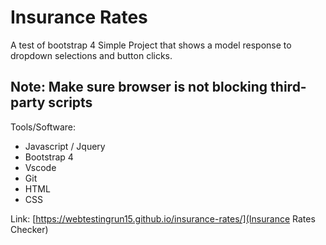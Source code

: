 # Insurance Rates

A test of bootstrap 4 Simple Project that shows a model response to dropdown selections and button clicks.

## Note: Make sure browser is not blocking third-party scripts

Tools/Software:

- Javascript / Jquery
- Bootstrap 4
- Vscode
- Git
- HTML
- CSS

Link:
[<https://webtestingrun15.github.io/insurance-rates/](Insurance> Rates Checker)
